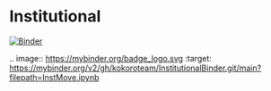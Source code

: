 # Institutional
[![Binder](https://mybinder.org/badge_logo.svg)](https://mybinder.org/v2/gh/kokoroteam/InstitutionalBinder.git/main)
 
 .. image:: https://mybinder.org/badge_logo.svg :target: https://mybinder.org/v2/gh/kokoroteam/InstitutionalBinder.git/main?filepath=InstMove.ipynb
